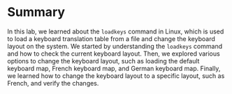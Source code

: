 # Summary

In this lab, we learned about the `loadkeys` command in Linux, which is used to load a keyboard translation table from a file and change the keyboard layout on the system. We started by understanding the `loadkeys` command and how to check the current keyboard layout. Then, we explored various options to change the keyboard layout, such as loading the default keyboard map, French keyboard map, and German keyboard map. Finally, we learned how to change the keyboard layout to a specific layout, such as French, and verify the changes.
